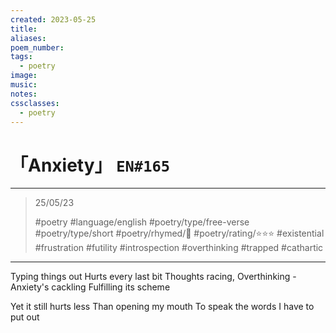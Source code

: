 ```yaml
---
created: 2023-05-25
title:
aliases:
poem_number:
tags:
  - poetry
image:
music:
notes:
cssclasses:
  - poetry
---
```

# 「Anxiety」 `EN#165`

---

> 25/05/23
> 
> #poetry 
> #language/english 
> #poetry/type/free-verse #poetry/type/short 
> #poetry/rhymed/🔴 
> #poetry/rating/⭐⭐⭐ 
> #existential #frustration #futility #introspection #overthinking #trapped #cathartic 

---

Typing things out
Hurts every last bit
Thoughts racing,
Overthinking -
Anxiety's cackling 
Fulfilling its scheme

Yet it still hurts less
Than opening my mouth
To speak the words
I have to put out